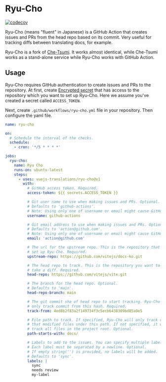 # Ryu-Cho

[![codecov](https://codecov.io/gh/Gumball12/yuki-no/graph/badge.svg?token=BffFcZn5Dn)](https://codecov.io/gh/Gumball12/yuki-no)

Ryu-Cho (means "fluent" in Japanese) is a GitHub Action that creates issues and PRs from the head repo based on its commit. Very useful for tracking diffs between translating docs, for example.

Ryu-Cho is a fork of [Che-Tsumi](https://github.com/vuejs-jp/che-tsumi). It works almost identical, while Che-Tsumi works as a stand-alone service while Ryu-Cho works with GitHub Action.

## Usage

Ryu-Cho requires GitHub authentication to create issues and PRs to the repository. At first, create [Encrypted secret](https://docs.github.com/en/actions/reference/encrypted-secrets) that has access to the repository which you want to set up Ryu-Cho. Here we assume you've created a secret called `ACCESS_TOKEN`.

Next, create `.github/workflows/ryu-cho.yml` file in your repository. Then configure the yaml file.

```yml
name: ryu-cho

on:
  # Schedule the interval of the checks.
  schedule:
    - cron: '*/5 * * * *'

jobs:
  ryu-cho:
    name: Ryu Cho
    runs-on: ubuntu-latest
    steps:
      - uses: vuejs-translations/ryu-cho@v1
        with:
          # GitHub access token. Required.
          access-token: ${{ secrets.ACCESS_TOKEN }}

          # Git user name to use when making issues and PRs. Optional.
          # Defaults to 'github-actions'.
          # Note: Using only one of username or email might cause GitHub Actions bot to work incorrectly.
          username: github-actions

          # Git email address to use when making issues and PRs. Optional.
          # Defaults to 'action@github.com'.
          # Note: Using only one of username or email might cause GitHub Actions bot to work incorrectly.
          email: 'action@github.com'

          # The url for the upstream repo. This is the repository that you
          # set up Ryu-Cho. Required.
          upstream-repo: https://github.com/vitejs/docs-ko.git

          # The head repo to track. This is the repository you want to
          # take a diff. Required.
          head-repo: https://github.com/vitejs/vite.git

          # The branch for the head repo. Optional.
          # Defaults to 'main'.
          head-repo-branch: main

          # The git commit sha of head repo to start tracking. Ryu-Cho will
          # only track commit from this hash. Required.
          track-from: 4ed8b2f83a2f149734f3c5ecb6438309bd85a9e5

          # File path to track. If specified, Ryu-Cho will only track commits
          # that modified files under this path. If not specified, it will
          # track all files in the project root. Optional.
          path-starts-with: docs/

          # Labels to add to the issues. You can specify multiple labels.
          # Each label must be separated by a newline. Optional.
          # If empty string('') is provided, no labels will be added.
          # Defaults to 'sync'.
          labels: |
            sync
            needs review
            my-label
```
